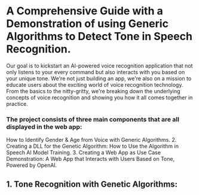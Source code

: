 # A Comprehensive Guide with a Demonstration of using Generic Algorithms to Detect Tone in Speech Recognition.

Our goal is to kickstart an AI-powered voice recognition application that not only listens to your every command but also interacts with you based on your unique tone. We're not just building an app, we're also on a mission to educate users about the exciting world of voice recognition technology. From the basics to the nitty-gritty, we're breaking down the underlying concepts of voice recognition and showing you how it all comes together in practice.

### The project consists of three main components that are all displayed in the web app:
How to Identify Gender & Age from Voice with Generic Algorithms.
2. Creating a DLL for the Genetic Algorithm: How to Use the Algorithm in Speech AI Model Training.
3. Creating a Web App as Use Case Demonstration: A Web App that Interacts with Users Based on Tone, Powered by OpenAI.


## 1. Tone Recognition with Genetic Algorithms:
